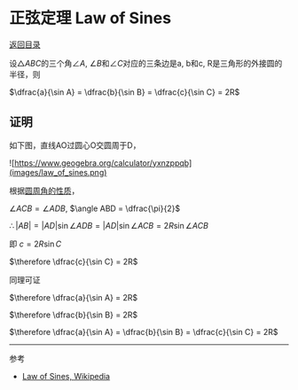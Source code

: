 # 正弦定理 Law of Sines

[返回目录](index.md)

设$\triangle ABC$的三个角$\angle A$, $\angle B$和$\angle C$对应的三条边是a, b和c, R是三角形的外接圆的半径，则

$\dfrac{a}{\sin A} = \dfrac{b}{\sin B} = \dfrac{c}{\sin C} = 2R$

## 证明

如下图，直线AO过圆心O交圆周于D，

![https://www.geogebra.org/calculator/yxnzppqb](images/law_of_sines.png)

根据[圆周角的性质](circumference_and_radius_angle.md)，

$\angle ACB = \angle ADB$, $\angle ABD = \dfrac{\pi}{2}$

$\therefore \vert AB \vert = \vert AD \vert \sin{\angle ADB}=\vert AD \vert \sin{\angle ACB}=2R\sin{\angle ACB}$

即 $c=2R\sin{C}$

$\therefore \dfrac{c}{\sin C} = 2R$

同理可证

$\therefore \dfrac{a}{\sin A} = 2R$

$\therefore \dfrac{b}{\sin B} = 2R$

$\therefore \dfrac{a}{\sin A} = \dfrac{b}{\sin B} = \dfrac{c}{\sin C} = 2R$

---

参考

* [Law of Sines, Wikipedia](https://en.wikipedia.org/wiki/Law_of_sines)

<script>
MathJax = {
  tex: {
    inlineMath: [['$', '$'], ['\\(', '\\)']]
  }
};
</script>
<script id="MathJax-script" async
  src="https://cdn.jsdelivr.net/npm/mathjax@3/es5/tex-chtml.js">
</script>